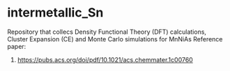 # intermetallic_Sn
Repository that collecs Density Functional Theory (DFT) calculations, Cluster Expansion (CE) and Monte Carlo simulations for MnNiAs
Reference paper:
1. https://pubs.acs.org/doi/pdf/10.1021/acs.chemmater.1c00760
